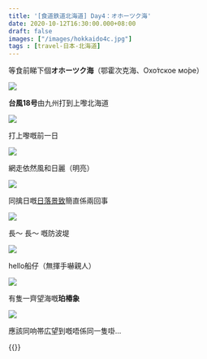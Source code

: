 ```yaml
---
title: '[食道鉄道北海道] Day4：オホーツク海'
date: 2020-10-12T16:30:00.000+08:00
draft: false
images: ["/images/hokkaido4c.jpg"]
tags : [travel-日本-北海道]
---
```


等食前睇下個**オホーツク海**（鄂霍次克海、Охо́тское мо́ре）  

![](/images/hokkaido4c.jpg)

**台風18号**由九州打到上嚟北海道  

![](/images/hokkaido4c1.jpg)

打上嚟嘅前一日  

![](/images/hokkaido4c2.jpg)

網走依然風和日麗（明亮）  

![](/images/hokkaido4c3.jpg)

同擒日嘅[日落景致](https://hidie.net/hokkaido3o/)簡直係兩回事  

![](/images/hokkaido4c4.jpg)

長～ 長～ 嘅防波堤  

![](/images/hokkaido4c5.jpg)

hello船仔（無揮手嚇親人）  

![](/images/hokkaido4c6.jpg)

有隻一齊望海嘅**珀椿象**  

![](/images/hokkaido4c7.jpg)

應該同响帯広望到嘅唔係同一隻啩...
  
  
{{<hokkaido>}}
